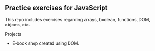 ## Practice exercises for JavaScript

This repo includes exercises regarding arrays, boolean, functions, DOM, objects, etc.

Projects 
  * E-book shop created using DOM.
